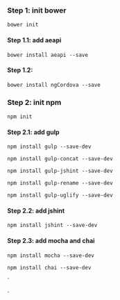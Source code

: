 ### Step 1: init bower
`
bower init
`

#### Step 1.1: add aeapi
`
bower install aeapi --save
`

#### Step 1.2:
`
bower install ngCordova --save
`

### Step 2: init npm
`
npm init
`

#### Step 2.1: add gulp
`
npm install gulp --save-dev
`

`
npm install gulp-concat --save-dev
`

`
npm install gulp-jshint --save-dev
`

`
npm install gulp-rename --save-dev
`

`
npm install gulp-uglify --save-dev
`

#### Step 2.2: add jshint
`
npm install jshint --save-dev
`

#### Step 2.3: add mocha and chai
`
npm install mocha --save-dev
`

`
npm install chai --save-dev
`

`

`
